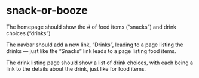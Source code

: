 # snack-or-booze


The homepage should show the # of food items (“snacks”) and drink choices (“drinks”)

The navbar should add a new link, “Drinks”, leading to a page listing the drinks — just like the “Snacks” link leads to a page listing food items.

The drink listing page should show a list of drink choices, with each being a link to the details about the drink, just like for food items.